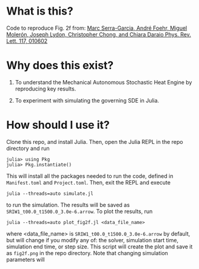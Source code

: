 

# What is this?

Code to reproduce Fig. 2f from: [Marc Serra-Garcia, André Foehr, Miguel Molerón, Joseph Lydon, Christopher Chong, and Chiara Daraio
Phys. Rev. Lett. 117, 010602](https://journals.aps.org/prl/abstract/10.1103/PhysRevLett.117.010602)
# Why does this exist?
1. To understand the Mechanical Autonomous Stochastic Heat Engine by reproducing key results.

2. To experiment with simulating the governing SDE in Julia.

# How should I use it?
Clone this repo, and install Julia. Then, open the Julia REPL in the repo directory and run
```
julia> using Pkg
julia> Pkg.instantiate()
```
This will install all the packages needed to run the code, defined in `Manifest.toml` and `Project.toml`. Then, exit the REPL and execute
```
julia --threads=auto simulate.jl
```
to run the simulation. The results will be saved as `SRIW1_t00.0_t1500.0_3.0e-6.arrow`. To plot the results, run
```
julia --threads=auto plot_fig2f.jl <data_file_name> 
```
where <data_file_name> is `SRIW1_t00.0_t1500.0_3.0e-6.arrow` by default, but will change if you modify any of: the solver, simulation start time, simulation end time, or step size. This script will create the plot and save it as `fig2f.png` in the repo directory. Note that changing simulation parameters will
